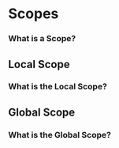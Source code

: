 # Scopes

### What is a Scope?

## Local Scope

### What is the Local Scope?

## Global Scope

### What is the Global Scope?

